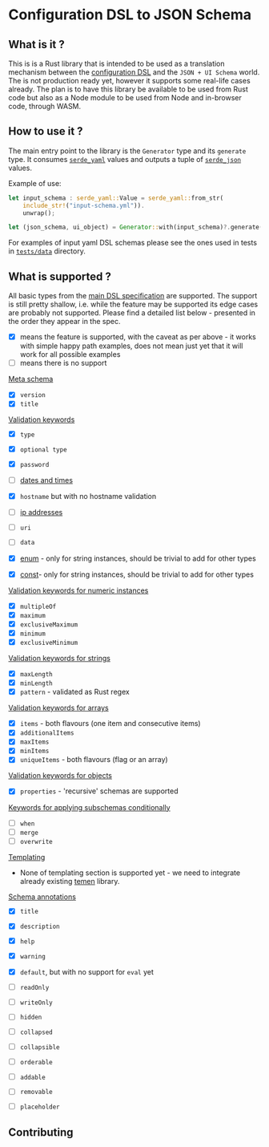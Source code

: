 # Configuration DSL to JSON Schema

## What is it ?

This is is a Rust library that is intended to be used as a translation mechanism between the [configuration DSL](https://github.com/balena-io/balena/blob/832f5551127dd8e1e82fa082bea97fc4db81c3ce/specs/configuration-dsl.md) and the `JSON + UI Schema` world.
The is not production ready yet, however it supports some real-life cases already.
The plan is to have this library be available to be used from Rust code but also as a Node module to be used from Node and in-browser code, through WASM.

## How to use it ?

The main entry point to the library is the `Generator` type and its `generate` type.
It consumes [`serde_yaml`](https://crates.io/crates/serde_yaml) values and outputs a tuple of [`serde_json`](https://crates.io/crates/serde_json) values.

Example of use:
```rust
let input_schema : serde_yaml::Value = serde_yaml::from_str(
    include_str!("input-schema.yml")).
    unwrap();

let (json_schema, ui_object) = Generator::with(input_schema)?.generate();
```

For examples of input yaml DSL schemas please see the ones used in tests in [`tests/data`](./tests/data) directory.


## What is supported ?

All basic types from the [main DSL specification](https://github.com/balena-io/balena/blob/832f5551127dd8e1e82fa082bea97fc4db81c3ce/specs/configuration-dsl.md) are supported.
The support is still pretty shallow, i.e. while the feature may be supported its edge cases are probably not supported.
Please find a detailed list below - presented in the order they appear in the spec.

* [X] means the feature is supported, with the caveat as per above - it works with simple happy path examples, does not mean just yet that it will work for all possible examples
* [ ] means there is no support

[Meta schema](https://github.com/balena-io/balena/blob/832f5551127dd8e1e82fa082bea97fc4db81c3ce/specs/configuration-dsl.md#meta-schema)
* [X] `version`
* [X] `title`

[Validation keywords](https://github.com/balena-io/balena/blob/832f5551127dd8e1e82fa082bea97fc4db81c3ce/specs/configuration-dsl.md#validation-keywords)

* [X] `type`
* [X] `optional type`
* [X] `password`
* [ ] [dates and times](https://github.com/balena-io/balena/blob/832f5551127dd8e1e82fa082bea97fc4db81c3ce/specs/configuration-dsl.md#dates-and-times)
* [X] `hostname` but with no hostname validation
* [ ] [ip addresses](https://github.com/balena-io/balena/blob/832f5551127dd8e1e82fa082bea97fc4db81c3ce/specs/configuration-dsl.md#ip-addresses)
* [ ] `uri`
* [ ] `data`

* [X] [enum](https://github.com/balena-io/balena/blob/832f5551127dd8e1e82fa082bea97fc4db81c3ce/specs/configuration-dsl.md#enum) - only for string instances, should be trivial to add for other types
* [X] [const](https://github.com/balena-io/balena/blob/832f5551127dd8e1e82fa082bea97fc4db81c3ce/specs/configuration-dsl.md#const)- only for string instances, should be trivial to add for other types

[Validation keywords for numeric instances](https://github.com/balena-io/balena/blob/832f5551127dd8e1e82fa082bea97fc4db81c3ce/specs/configuration-dsl.md#validation-keywords-for-numeric-instances-number-and-integer)
* [X] `multipleOf`
* [X] `maximum`
* [X] `exclusiveMaximum`
* [X] `minimum`
* [X] `exclusiveMinimum`

[Validation keywords for strings](https://github.com/balena-io/balena/blob/832f5551127dd8e1e82fa082bea97fc4db81c3ce/specs/configuration-dsl.md#validation-keywords-for-strings)
* [X] `maxLength`
* [X] `minLength`
* [X] `pattern` - validated as Rust regex

[Validation keywords for arrays](https://github.com/balena-io/balena/blob/832f5551127dd8e1e82fa082bea97fc4db81c3ce/specs/configuration-dsl.md#validation-keywords-for-arrays)
* [X] `items` - both flavours (one item and consecutive items)
* [X] `additionalItems`
* [X] `maxItems`
* [X] `minItems`
* [X] `uniqueItems` - both flavours (flag or an array)

[Validation keywords for objects](https://github.com/balena-io/balena/blob/832f5551127dd8e1e82fa082bea97fc4db81c3ce/specs/configuration-dsl.md#validation-keywords-for-objects)
* [X] `properties` - 'recursive' schemas are supported

[Keywords for applying subschemas conditionally](https://github.com/balena-io/balena/blob/832f5551127dd8e1e82fa082bea97fc4db81c3ce/specs/configuration-dsl.md#keywords-for-applying-subschemas-conditionally)
* [ ] `when`
* [ ] `merge`
* [ ] `overwrite`

[Templating](https://github.com/balena-io/balena/blob/832f5551127dd8e1e82fa082bea97fc4db81c3ce/specs/configuration-dsl.md#templating)
* None of templating section is supported yet - we need to integrate already existing [temen](https://github.com/balena-io-modules/balena-temen) library.

[Schema annotations](https://github.com/balena-io/balena/blob/832f5551127dd8e1e82fa082bea97fc4db81c3ce/specs/configuration-dsl.md#schema-annotations)
* [X] `title`
* [X] `description`
* [X] `help`
* [X] `warning`
* [X] `default`, but with no support for `eval` yet
* [ ] `readOnly`
* [ ] `writeOnly`
* [ ] `hidden`
* [ ] `collapsed`
* [ ] `collapsible`
* [ ] `orderable`
* [ ] `addable`
* [ ] `removable`
* [ ] `placeholder`


## Contributing

